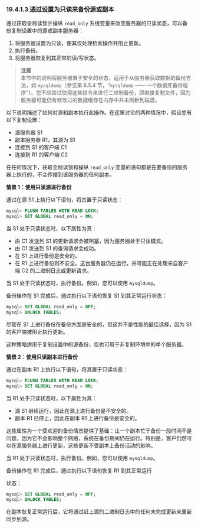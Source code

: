 ### 19.4.1.3 通过设置为只读来备份源或副本

通过获取全局读锁并操纵 `read_only` 系统变量来改变服务器的只读状态，可以备份复制设置中的源或副本服务器：

1. 将服务器设置为只读，使其仅处理检索操作并阻止更新。
2. 执行备份。
3. 将服务器恢复到其正常的读/写状态。

> **注意**  
> 本节中的说明将服务器置于安全的状态，适用于从服务器获取数据的备份方法，如 `mysqldump`（参见第 6.5.4 节，“`mysqldump` —— 一个数据库备份程序”）。您不应尝试使用这些指令来进行二进制备份，即直接复制文件，因为服务器可能仍有修改过的数据缓存在内存中并未刷新到磁盘。

以下说明描述了如何对源和副本执行此操作。在这里讨论的两种情况中，假设您有以下复制设置：

- 源服务器 S1
- 副本服务器 R1，其源为 S1
- 连接到 S1 的客户端 C1
- 连接到 R1 的客户端 C2

在任何情况下，获取全局读锁和操纵 `read_only` 变量的语句都是在要备份的服务器上执行的，不会传播到该服务器的任何副本。

**情景 1：使用只读源进行备份**

通过在源 S1 上执行以下语句，将其置于只读状态：

```sql
mysql> FLUSH TABLES WITH READ LOCK;
mysql> SET GLOBAL read_only = ON;
```

当 S1 处于只读状态时，以下属性为真：

- 由 C1 发送到 S1 的更新请求会被阻塞，因为服务器处于只读模式。
- 由 C1 发送到 S1 的查询请求会成功。
- 在 S1 上进行备份是安全的。
- 在 R1 上进行备份则不安全。这台服务器仍在运行，并可能正在处理来自客户端 C2 的二进制日志或更新请求。

当 S1 处于只读状态时，执行备份。例如，您可以使用 `mysqldump`。

备份操作在 S1 完成后，通过执行以下语句恢复 S1 到其正常运行状态：

```sql
mysql> SET GLOBAL read_only = OFF;
mysql> UNLOCK TABLES;
```

尽管在 S1 上进行备份在备份方面是安全的，但这并不是性能的最佳选择，因为 S1 的客户端被阻止执行更新。

这种策略适用于复制设置中的源备份，但也可用于非复制环境中的单个服务器。

**情景 2：使用只读副本进行备份**

通过在副本 R1 上执行以下语句，将其置于只读状态：

```sql
mysql> FLUSH TABLES WITH READ LOCK;
mysql> SET GLOBAL read_only = ON;
```

当 R1 处于只读状态时，以下属性为真：

- 源 S1 继续运行，因此在源上进行备份是不安全的。
- 副本 R1 已停止，因此在副本 R1 上进行备份是安全的。

这些属性为一个受欢迎的备份情景提供了基础：让一个副本忙于备份一段时间不是问题，因为它不会影响整个网络，系统在备份期间仍在运行。特别是，客户仍然可以在源服务器上进行更新，这些更新不受副本上备份活动的影响。

当 R1 处于只读状态时，执行备份。例如，您可以使用 `mysqldump`。

备份操作在 R1 完成后，通过执行以下语句恢复 R1 到其正常运行

状态：

```sql
mysql> SET GLOBAL read_only = OFF;
mysql> UNLOCK TABLES;
```

在副本恢复正常运行后，它将通过赶上源的二进制日志中的任何未完成更新来重新同步到源。